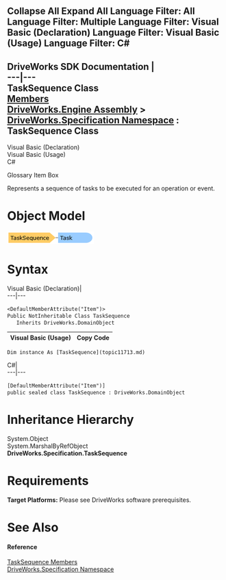        

 Collapse All Expand All  Language Filter: All  Language Filter: Multiple  Language Filter: Visual Basic (Declaration) Language Filter: Visual Basic (Usage) Language Filter: C#  
---  
DriveWorks SDK Documentation  |   
---|---  
TaskSequence Class   
[Members](topic11714.md)   
[DriveWorks.Engine Assembly](topic2156.md) > [DriveWorks.Specification Namespace](topic10764.md) : TaskSequence Class  
---  
  
Visual Basic (Declaration)    
Visual Basic (Usage)    
C# 

Glossary Item Box

Represents a sequence of tasks to be executed for an operation or event. 

# Object Model

![](dotnetdiagramimages/image601.png)

# Syntax

Visual Basic (Declaration)|   
---|---  
      
    
    <DefaultMemberAttribute("Item")>
    Public NotInheritable Class TaskSequence 
       Inherits DriveWorks.DomainObject  
  
Visual Basic (Usage)| Copy Code  
---|---  
      
    
    Dim instance As [TaskSequence](topic11713.md)  
  
C#|   
---|---  
      
    
    [DefaultMemberAttribute("Item")]
    public sealed class TaskSequence : DriveWorks.DomainObject   
  
# Inheritance Hierarchy

System.Object  
System.MarshalByRefObject  
**DriveWorks.Specification.TaskSequence**  


# Requirements

**Target Platforms:** Please see DriveWorks software prerequisites.

# See Also

#### Reference

[TaskSequence Members](topic11714.md)   
[DriveWorks.Specification Namespace](topic10764.md)


